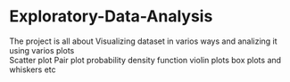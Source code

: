 # Exploratory-Data-Analysis
The project is all about Visualizing dataset in varios ways and analizing it using varios plots  
Scatter plot
Pair plot
probability density function 
violin plots
box plots and whiskers etc
